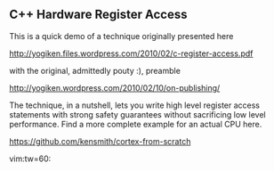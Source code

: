 ## C++ Hardware Register Access

This is a quick demo of a technique originally presented
here

http://yogiken.files.wordpress.com/2010/02/c-register-access.pdf

with the original, admittedly pouty :), preamble

http://yogiken.wordpress.com/2010/02/10/on-publishing/

The technique, in a nutshell, lets you write high level
register access statements with strong safety guarantees
without sacrificing low level performance. Find a more
complete example for an actual CPU here.

https://github.com/kensmith/cortex-from-scratch

vim:tw=60:
